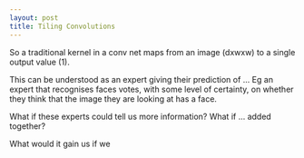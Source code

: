 ```yaml
---
layout: post
title: Tiling Convolutions
---
```


So a traditional kernel in a conv net maps from an image (dxwxw) to a single output value (1). 

This can be understood as an expert giving their prediction of ... Eg an expert that recognises faces votes, with some level of certainty, on whether they think that the image they are looking at has a face.

What if these experts could tell us more information?
What if ... added together?

What would it gain us if we 